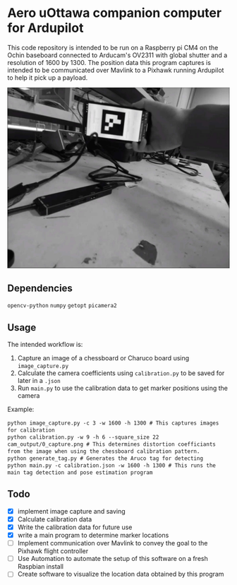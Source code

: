 # Aero uOttawa companion computer for Ardupilot
This code repository is intended to be run on a Raspberry pi CM4 on the Ochin baseboard connected to Arducam's OV2311 with global shutter and a resolution of 1600 by 1300. The position data this program captures is intended to be communicated over Mavlink to a Pixhawk running Ardupilot to help it pick up a payload.

![image](/images/cam.jpg)

## Dependencies
`opencv-python`
`numpy`
`getopt`
`picamera2`

## Usage
The intended workflow is:
1. Capture an image of a chessboard or Charuco board using `image_capture.py` 
2. Calculate the camera coefficients using `calibration.py` to be saved for later in a `.json`
3. Run `main.py` to use the calibration data to get marker positions using the camera

Example:
```commandline
python image_capture.py -c 3 -w 1600 -h 1300 # This captures images for calibration
python calibration.py -w 9 -h 6 --square_size 22 cam_output/0_capture.png # This determines distortion coefficiants from the image when using the chessboard calibration pattern.
python generate_tag.py # Generates the Aruco tag for detecting
python main.py -c calibration.json -w 1600 -h 1300 # This runs the main tag detection and pose estimation program
```

## Todo
- [x] implement image capture and saving
- [x] Calculate calibration data
- [x] Write the calibration data for future use
- [X] write a main program to determine marker locations
- [ ] Implement communication over Mavlink to convey the goal to the Pixhawk flight controller
- [ ] Use Automation to automate the setup of this software on a fresh Raspbian install
- [ ] Create software to visualize the location data obtained by this program